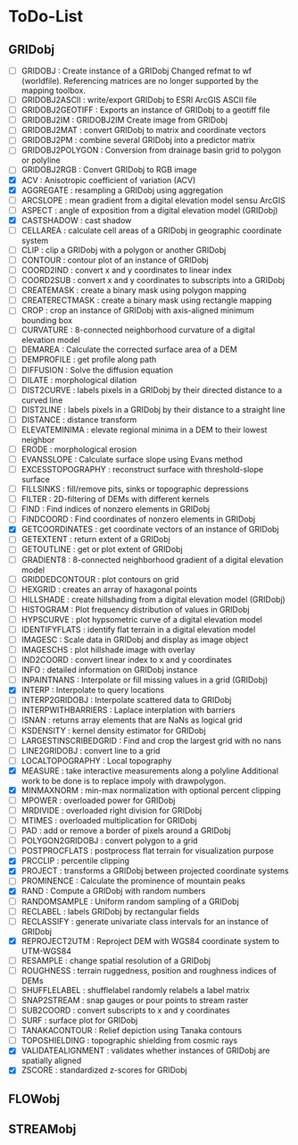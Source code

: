 # ToDo-List

## GRIDobj

- [ ] GRIDOBJ              : Create instance of a GRIDobj
Changed refmat to wf (worldfile). Referencing matrices are no longer supported by the mapping toolbox.
- [ ] GRIDOBJ2ASCII        : write/export GRIDobj to ESRI ArcGIS ASCII file
- [ ] GRIDOBJ2GEOTIFF      : Exports an instance of GRIDobj to a geotiff file
- [ ] GRIDOBJ2IM           : GRIDOBJ2IM Create image from GRIDobj
- [ ] GRIDOBJ2MAT          : convert GRIDobj to matrix and coordinate vectors
- [ ] GRIDOBJ2PM           : combine several GRIDobj into a predictor matrix
- [ ] GRIDOBJ2POLYGON      : Conversion from drainage basin grid to polygon or polyline
- [ ] GRIDOBJ2RGB          : Convert GRIDobj to RGB image
- [x] ACV                  : Anisotropic coefficient of variation (ACV) 
- [x] AGGREGATE            : resampling a GRIDobj using aggregation
- [ ] ARCSLOPE             : mean gradient from a digital elevation model sensu ArcGIS
- [ ] ASPECT               : angle of exposition from a digital elevation model (GRIDobj)
- [x] CASTSHADOW           : cast shadow
- [ ] CELLAREA             : calculate cell areas of a GRIDobj in geographic coordinate system
- [ ] CLIP                 : clip a GRIDobj with a polygon or another GRIDobj
- [ ] CONTOUR              : contour plot of an instance of GRIDobj
- [ ] COORD2IND            : convert x and y coordinates to linear index
- [ ] COORD2SUB            : convert x and y coordinates to subscripts into a GRIDobj
- [ ] CREATEMASK           : create a binary mask using polygon mapping
- [ ] CREATERECTMASK       : create a binary mask using rectangle mapping
- [ ] CROP                 : crop an instance of GRIDobj with axis-aligned minimum bounding box
- [ ] CURVATURE            : 8-connected neighborhood curvature of a digital elevation model 
- [ ] DEMAREA              : Calculate the corrected surface area of a DEM
- [ ] DEMPROFILE           : get profile along path
- [ ] DIFFUSION            : Solve the diffusion equation
- [ ] DILATE               : morphological dilation
- [ ] DIST2CURVE           : labels pixels in a GRIDobj by their directed distance to a curved line
- [ ] DIST2LINE            : labels pixels in a GRIDobj by their distance to a straight line
- [ ] DISTANCE             : distance transform
- [ ] ELEVATEMINIMA        : elevate regional minima in a DEM to their lowest neighbor
- [ ] ERODE                : morphological erosion
- [ ] EVANSSLOPE           : Calculate surface slope using Evans method
- [ ] EXCESSTOPOGRAPHY     : reconstruct surface with threshold-slope surface
- [ ] FILLSINKS            : fill/remove pits, sinks or topographic depressions
- [ ] FILTER               : 2D-filtering of DEMs with different kernels 
- [ ] FIND                 : Find indices of nonzero elements in GRIDobj
- [ ] FINDCOORD            : Find coordinates of nonzero elements in GRIDobj
- [x] GETCOORDINATES       : get coordinate vectors of an instance of GRIDobj
- [ ] GETEXTENT            : return extent of a GRIDobj
- [ ] GETOUTLINE           : get or plot extent of GRIDobj
- [ ] GRADIENT8            : 8-connected neighborhood gradient of a digital elevation model
- [ ] GRIDDEDCONTOUR       : plot contours on grid
- [ ] HEXGRID              : creates an array of haxagonal points
- [ ] HILLSHADE            : create hillshading from a digital elevation model (GRIDobj)
- [ ] HISTOGRAM            : Plot frequency distribution of values in GRIDobj
- [ ] HYPSCURVE            : plot hypsometric curve of a digital elevation model
- [ ] IDENTIFYFLATS        : identify flat terrain in a digital elevation model
- [ ] IMAGESC              : Scale data in GRIDobj and display as image object
- [ ] IMAGESCHS            : plot hillshade image with overlay
- [ ] IND2COORD            : convert linear index to x and y coordinates
- [ ] INFO                 : detailed information on GRIDobj instance
- [ ] INPAINTNANS          : Interpolate or fill missing values in a grid (GRIDobj)
- [x] INTERP               : Interpolate to query locations
- [ ] INTERP2GRIDOBJ       : Interpolate scattered data to GRIDobj
- [ ] INTERPWITHBARRIERS   : Laplace interplation with barriers
- [ ] ISNAN                : returns array elements that are NaNs as logical grid
- [ ] KSDENSITY            : kernel density estimator for GRIDobj
- [ ] LARGESTINSCRIBEDGRID : Find and crop the largest grid with no nans
- [ ] LINE2GRIDOBJ         : convert line to a grid
- [ ] LOCALTOPOGRAPHY      : Local topography
- [x] MEASURE              : take interactive measurements along a polyline
Additional work to be done is to replace impoly with drawpolygon.
- [x] MINMAXNORM           : min-max normalization with optional percent clipping
- [ ] MPOWER               : overloaded power for GRIDobj
- [ ] MRDIVIDE             : overloaded right division for GRIDobj
- [ ] MTIMES               : overloaded multiplication for GRIDobj
- [ ] PAD                  : add or remove a border of pixels around a GRIDobj
- [ ] POLYGON2GRIDOBJ      : convert polygon to a grid
- [ ] POSTPROCFLATS        : postprocess flat terrain for visualization purpose
- [x] PRCCLIP              : percentile clipping
- [x] PROJECT              : transforms a GRIDobj between projected coordinate systems
- [ ] PROMINENCE           : Calculate the prominence of mountain peaks
- [x] RAND                 : Compute a GRIDobj with random numbers
- [ ] RANDOMSAMPLE         : Uniform random sampling of a GRIDobj
- [ ] RECLABEL             : labels GRIDobj by rectangular fields
- [ ] RECLASSIFY           : generate univariate class intervals for an instance of GRIDobj
- [x] REPROJECT2UTM        : Reproject DEM with WGS84 coordinate system to UTM-WGS84 
- [ ] RESAMPLE             : change spatial resolution of a GRIDobj
- [ ] ROUGHNESS            : terrain ruggedness, position and roughness indices of DEMs
- [ ] SHUFFLELABEL         : shufflelabel randomly relabels a label matrix
- [ ] SNAP2STREAM          : snap gauges or pour points to stream raster
- [ ] SUB2COORD            : convert subscripts to x and y coordinates
- [ ] SURF                 : surface plot for GRIDobj
- [ ] TANAKACONTOUR        : Relief depiction using Tanaka contours
- [ ] TOPOSHIELDING        : topographic shielding from cosmic rays
- [x] VALIDATEALIGNMENT    : validates whether instances of GRIDobj are spatially aligned
- [x] ZSCORE               : standardized z-scores for GRIDobj

## FLOWobj


## STREAMobj

